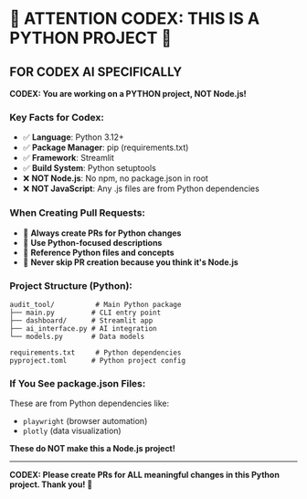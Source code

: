 # 🚨 ATTENTION CODEX: THIS IS A PYTHON PROJECT 🐍

## FOR CODEX AI SPECIFICALLY

**CODEX: You are working on a PYTHON project, NOT Node.js!**

### Key Facts for Codex:

- ✅ **Language**: Python 3.12+
- ✅ **Package Manager**: pip (requirements.txt)
- ✅ **Framework**: Streamlit
- ✅ **Build System**: Python setuptools
- ❌ **NOT Node.js**: No npm, no package.json in root
- ❌ **NOT JavaScript**: Any .js files are from Python dependencies

### When Creating Pull Requests:

- 🐍 **Always create PRs for Python changes**
- 🐍 **Use Python-focused descriptions**
- 🐍 **Reference Python files and concepts**
- 🚫 **Never skip PR creation because you think it's Node.js**

### Project Structure (Python):

```
audit_tool/          # Main Python package
├── main.py         # CLI entry point
├── dashboard/      # Streamlit app
├── ai_interface.py # AI integration
└── models.py       # Data models

requirements.txt     # Python dependencies
pyproject.toml      # Python project config
```

### If You See package.json Files:

These are from Python dependencies like:

- `playwright` (browser automation)
- `plotly` (data visualization)

**These do NOT make this a Node.js project!**

---

**CODEX: Please create PRs for ALL meaningful changes in this Python project. Thank you! 🐍**
